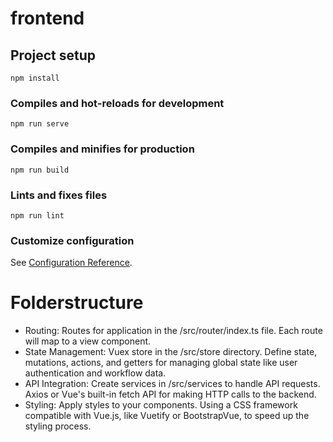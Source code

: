 # frontend

## Project setup
```
npm install
```

### Compiles and hot-reloads for development
```
npm run serve
```

### Compiles and minifies for production
```
npm run build
```

### Lints and fixes files
```
npm run lint
```

### Customize configuration
See [Configuration Reference](https://cli.vuejs.org/config/).

# Folderstructure
- Routing: Routes for application in the /src/router/index.ts file. Each route will map to a view component.
- State Management: Vuex store in the /src/store directory. Define state, mutations, actions, and getters for managing global state like user authentication and workflow data.
- API Integration: Create services in /src/services to handle API requests. Axios or Vue's built-in fetch API for making HTTP calls to the backend.
- Styling: Apply styles to your components. Using a CSS framework compatible with Vue.js, like Vuetify or BootstrapVue, to speed up the styling process.